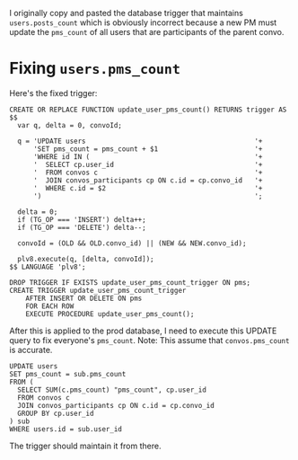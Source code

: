 I originally copy and pasted the database trigger that maintains
`users.posts_count` which is obviously incorrect because a new PM must update
the `pms_count` of all users that are participants of the parent convo.

# Fixing `users.pms_count`

Here's the fixed trigger:

    CREATE OR REPLACE FUNCTION update_user_pms_count() RETURNS trigger AS
    $$
      var q, delta = 0, convoId;

      q = 'UPDATE users                                          '+
          'SET pms_count = pms_count + $1                        '+
          'WHERE id IN (                                         '+
          '  SELECT cp.user_id                                   '+
          '  FROM convos c                                       '+
          '  JOIN convos_participants cp ON c.id = cp.convo_id   '+
          '  WHERE c.id = $2                                     '+
          ')                                                     ';

      delta = 0;
      if (TG_OP === 'INSERT') delta++;
      if (TG_OP === 'DELETE') delta--;

      convoId = (OLD && OLD.convo_id) || (NEW && NEW.convo_id);

      plv8.execute(q, [delta, convoId]);
    $$ LANGUAGE 'plv8';

    DROP TRIGGER IF EXISTS update_user_pms_count_trigger ON pms;
    CREATE TRIGGER update_user_pms_count_trigger
        AFTER INSERT OR DELETE ON pms
        FOR EACH ROW
        EXECUTE PROCEDURE update_user_pms_count();

After this is applied to the prod database, I need to execute this UPDATE query
to fix everyone's `pms_count`. Note: This assume that `convos.pms_count` is 
accurate.

    UPDATE users
    SET pms_count = sub.pms_count
    FROM (
      SELECT SUM(c.pms_count) "pms_count", cp.user_id
      FROM convos c
      JOIN convos_participants cp ON c.id = cp.convo_id
      GROUP BY cp.user_id
    ) sub
    WHERE users.id = sub.user_id

The trigger should maintain it from there.
